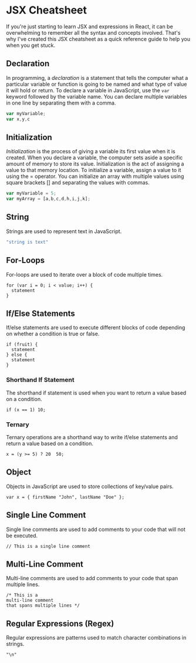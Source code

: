 # JSX Cheatsheet

If you're just starting to learn JSX and expressions in React, it can be overwhelming to remember all the syntax and concepts involved. That's why I've created this JSX cheatsheet as a quick reference guide to help you when you get stuck.

## Declaration

In programming, a _declaration_ is a statement that tells the computer what a particular variable or function is going to be named and what type of value it will hold or return. To declare a variable in JavaScript, use the `var` keyword followed by the variable name. You can declare multiple variables in one line by separating them with a comma.&#x20;

```javascript
var myVariable;
var x,y,c
```

## Initialization

_Initialization_ is the process of giving a variable its first value when it is created. When you declare a variable, the computer sets aside a specific amount of memory to store its value. Initialization is the act of assigning a value to that memory location. To initialize a variable, assign a value to it using the = operator. You can initialize an array with multiple values using square brackets \[] and separating the values with commas.

```javascript
var myVariable = 5;
var myArray = [a,b,c,d,h,i,j,k];
```

## String

Strings are used to represent text in JavaScript.

```javascript
"string is text"
```

## For-Loops

For-loops are used to iterate over a block of code multiple times.

```
for (var i = 0; i < value; i++) {
  statement
}
```

## If/Else Statements&#x20;

If/else statements are used to execute different blocks of code depending on whether a condition is true or false.

```
if (fruit) {
  statement
} else {
  statement
}
```

### Shorthand If Statement

The shorthand if statement is used when you want to return a value based on a condition.

```
if (x == 1) 10;
```

### Ternary

Ternary operations are a shorthand way to write if/else statements and return a value based on a condition.

```
x = (y >= 5) ? 20  50;
```

## Object

Objects in JavaScript are used to store collections of key/value pairs.

```
var x = { firstName "John", lastName "Doe" };
```

## Single Line Comment

Single line comments are used to add comments to your code that will not be executed.

```
// This is a single line comment
```

## Multi-Line Comment

Multi-line comments are used to add comments to your code that span multiple lines.

```
/* This is a 
multi-line comment 
that spans multiple lines */
```

## Regular Expressions (Regex)

Regular expressions are patterns used to match character combinations in strings.

```
"\n"
```
